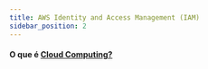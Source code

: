 ```yaml
---
title: AWS Identity and Access Management (IAM)
sidebar_position: 2
---
```



#### O que é [Cloud Computing?](https://rockcontent.com/br/blog/cloud-computing/)